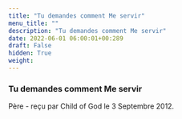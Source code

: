 ```yaml
---
title: "Tu demandes comment Me servir"
menu_title: ""
description: "Tu demandes comment Me servir"
date: 2022-06-01 06:00:01+00:289
draft: False
hidden: True
weight:
---
```

### Tu demandes comment Me servir

Père - reçu par Child of God le 3 Septembre 2012.




